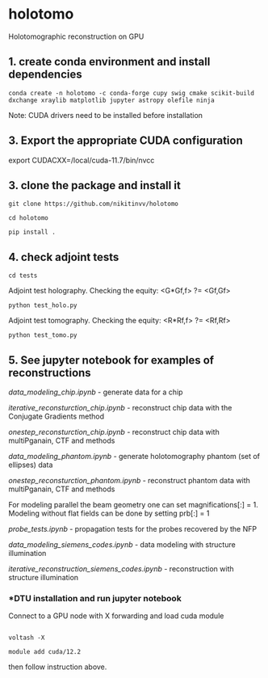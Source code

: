 # holotomo
Holotomographic reconstruction on GPU


## 1. create conda environment and install dependencies

```console
conda create -n holotomo -c conda-forge cupy swig cmake scikit-build dxchange xraylib matplotlib jupyter astropy olefile ninja
```

Note: CUDA drivers need to be installed before installation

## 3. Export the appropriate CUDA configuration

export CUDACXX=/local/cuda-11.7/bin/nvcc

## 3. clone the package and install it

```console
git clone https://github.com/nikitinvv/holotomo

cd holotomo

pip install .
```

## 4. check adjoint tests

```console
cd tests

```

Adjoint test holography. Checking the equity: <G*Gf,f> ?= <Gf,Gf>

```console
python test_holo.py

```

Adjoint test tomography. Checking the equity: <R*Rf,f> ?= <Rf,Rf> 

```console
python test_tomo.py

```

## 5. See jupyter notebook for examples of reconstructions

*data_modeling_chip.ipynb* - generate data for a chip 

*iterative_reconsturction_chip.ipynb* - reconstruct chip data with the Conjugate Gradients method

*onestep_reconsturction_chip.ipynb* - reconstruct chip data with multiPganain, CTF and methods

*data_modeling_phantom.ipynb* - generate holotomography phantom (set of ellipses) data 

*onestep_reconsturction_phantom.ipynb* - reconstruct phantom data with multiPganain, CTF and methods

For modeling parallel the beam geometry one can set magnifications[:] = 1.
Modeling without flat fields can be done by setting prb[:] = 1

*probe_tests.ipynb* - propagation tests for the probes recovered by the NFP

*data_modeling_siemens_codes.ipynb* - data modeling with structure illumination

*iterative_reconstruction_siemens_codes.ipynb* - reconstruction with structure illumination


### *DTU installation and run jupyter notebook

Connect to a GPU node with X forwarding and load cuda module

```console

voltash -X

module add cuda/12.2

```

then follow instruction above.



